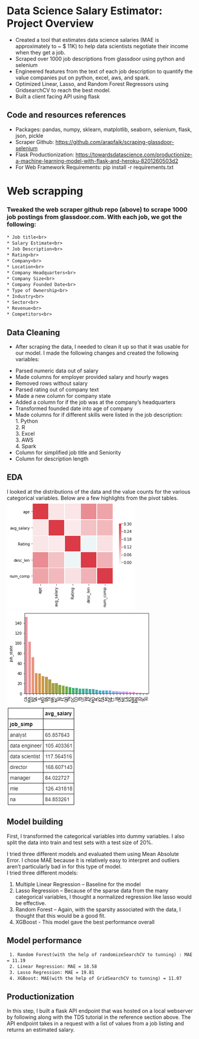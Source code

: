 # Data Science Salary Estimator: Project Overview<br>
- Created a tool that estimates data science salaries (MAE is approximately to  ~ $ 11K) to help data scientists negotiate their income when they get a job. <br>
- Scraped over 1000 job descriptions from glassdoor using python and selenium <br>
- Engineered features from the text of each job description to quantify the value companies put on python, excel, aws, and spark.<br>
- Optimized Linear, Lasso, and Random Forest Regressors using GridsearchCV to reach the best model.<br>
- Built a client facing API using flask <be>
## Code and resources references <br>
- Packages: pandas, numpy, sklearn, matplotlib, seaborn, selenium, flask, json, pickle
- Scraper Github: https://github.com/arapfaik/scraping-glassdoor-selenium
- Flask Productionization: https://towardsdatascience.com/productionize-a-machine-learning-model-with-flask-and-heroku-8201260503d2
- For Web Framework Requirements: pip install -r requirements.txt
# Web scrapping
### Tweaked the web scraper github repo (above) to scrape 1000 job postings from glassdoor.com. With each job, we got the following:<br>
    * Job title<br>
    * Salary Estimate<br>
    * Job Description<br>
    * Rating<br>
    * Company<br>
    * Location<br>
    * Company Headquarters<br>
    * Company Size<br>
    * Company Founded Date<br>
    * Type of Ownership<br>
    * Industry<br>
    * Sector<br>
    * Revenue<br>
    * Competitors<br>
## Data Cleaning <br>
- After scraping the data, I needed to clean it up so that it was usable for our model. I made the following changes and created the following variables: <br>

 * Parsed numeric data out of salary <br>
 * Made columns for employer provided salary and hourly wages<br>
 * Removed rows without salary<br>
 * Parsed rating out of company text<br>
 * Made a new column for company state<br>
 * Added a column for if the job was at the company’s headquarters<br>
 * Transformed founded date into age of company<br>
 * Made columns for if different skills were listed in the job description:<br>
         1. Python<br>
         2. R<br>
         3. Excel<br>
         3. AWS<br>
         4. Spark<br>
 * Column for simplified job title and Seniority<br>
 * Column for description length<br>

## EDA <br>
I looked at the distributions of the data and the value counts for the various categorical variables. Below are a few highlights from the pivot tables. <br>
![correlation_visual](https://github.com/davidzeng28/ds_salary_project/blob/master/correlation_visual.png)
![positions_by_state](https://github.com/davidzeng28/ds_salary_project/blob/master/positions_by_state.png)
![salary_by_job_title](https://github.com/davidzeng28/ds_salary_project/blob/master/salary_by_job_title.png)

## Model building <br>
First, I transformed the categorical variables into dummy variables. I also split the data into train and test sets with a test size of 20%. <br>

I tried three different models and evaluated them using Mean Absolute Error. I chose MAE because it is relatively easy to interpret and outliers aren’t particularly bad in for this type of model.<br>
I tried three different models: <br>
   1. Multiple Linear Regression – Baseline for the model <br>
   2. Lasso Regression – Because of the sparse data from the many categorical variables, I thought a normalized regression like lasso would be effective. <br>
   3. Random Forest – Again, with the sparsity associated with the data, I thought that this would be a good fit. <br>
   4. XGBoost - This model gave the best performance overall
## Model performance <br>
     1. Random Forest(with the help of randomizeSearchCV to tunning) : MAE = 11.19
     2. Linear Regression: MAE = 18.58
     3. Lasso Regression: MAE = 19.81
     4. XGBoost: MAE(with the help of GridSearchCV to tunning) = 11.07

## Productionization <br>
In this step, I built a flask API endpoint that was hosted on a local webserver by following along with the TDS tutorial in the reference section above. The API endpoint takes in a request with a list of values from a job listing and returns an estimated salary.
   
